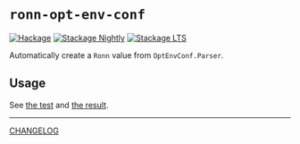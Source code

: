 # `ronn-opt-env-conf`

[![Hackage](https://img.shields.io/hackage/v/ronn-opt-env-conf.svg?style=flat)](https://hackage.haskell.org/package/ronn-opt-env-conf)
[![Stackage Nightly](http://stackage.org/package/ronn-opt-env-conf/badge/nightly)](http://stackage.org/nightly/package/ronn-opt-env-conf)
[![Stackage LTS](http://stackage.org/package/ronn-opt-env-conf/badge/lts)](http://stackage.org/lts/package/ronn-opt-env-conf)

Automatically create a `Ronn` value from `OptEnvConf.Parser`.

## Usage

See [the test][test] and [the result][golden].

[test]: ./tests/Ronn/OptEnvConfSpec.hs
[golden]: ./../doc/ronn-opt-env-conf.1.ronn

---

[CHANGELOG](./ronn-opt-env-conf/CHANGELOG.md)
